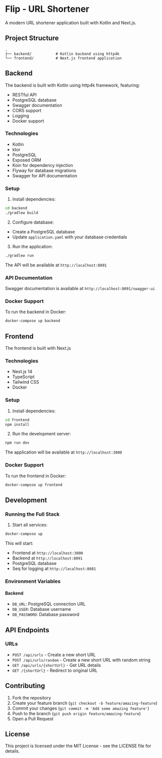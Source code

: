 # Flip - URL Shortener

A modern URL shortener application built with Kotlin and Next.js.

## Project Structure

```
.
├── backend/           # Kotlin backend using http4k
└── frontend/          # Next.js frontend application
```

## Backend

The backend is built with Kotlin using http4k framework, featuring:
- RESTful API
- PostgreSQL database
- Swagger documentation
- CORS support
- Logging
- Docker support

### Technologies
- Kotlin
- ktor
- PostgreSQL
- Exposed ORM
- Koin for dependency injection
- Flyway for database migrations
- Swagger for API documentation

### Setup

1. Install dependencies:
```bash
cd backend
./gradlew build
```

2. Configure database:
- Create a PostgreSQL database
- Update `application.yaml` with your database credentials

3. Run the application:
```bash
./gradlew run
```

The API will be available at `http://localhost:8091`

### API Documentation
Swagger documentation is available at `http://localhost:8091/swagger-ui`

### Docker Support
To run the backend in Docker:
```bash
docker-compose up backend
```

## Frontend

The frontend is built with Next.js

### Technologies
- Next.js 14
- TypeScript
- Tailwind CSS
- Docker

### Setup

1. Install dependencies:
```bash
cd frontend
npm install
```

2. Run the development server:
```bash
npm run dev
```

The application will be available at `http://localhost:3000`

### Docker Support
To run the frontend in Docker:
```bash
docker-compose up frontend
```

## Development

### Running the Full Stack

1. Start all services:
```bash
docker-compose up
```

This will start:
- Frontend at `http://localhost:3000`
- Backend at `http://localhost:8091`
- PostgreSQL database
- Seq for logging at `http://localhost:8081`

### Environment Variables

#### Backend
- `DB_URL`: PostgreSQL connection URL
- `DB_USER`: Database username
- `DB_PASSWORD`: Database password

## API Endpoints

### URLs
- `POST /api/urls` - Create a new short URL
- `POST /api/urls/random` - Create a new short URL with random string
- `GET /api/urls/{shortUrl}` - Get URL details
- `GET /{shortUrl}` - Redirect to original URL

## Contributing

1. Fork the repository
2. Create your feature branch (`git checkout -b feature/amazing-feature`)
3. Commit your changes (`git commit -m 'Add some amazing feature'`)
4. Push to the branch (`git push origin feature/amazing-feature`)
5. Open a Pull Request

## License

This project is licensed under the MIT License - see the LICENSE file for details.
